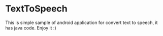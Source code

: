 # TextToSpeech
This is simple  sample of android application for convert text to speech, it has java code.
Enjoy it :)
